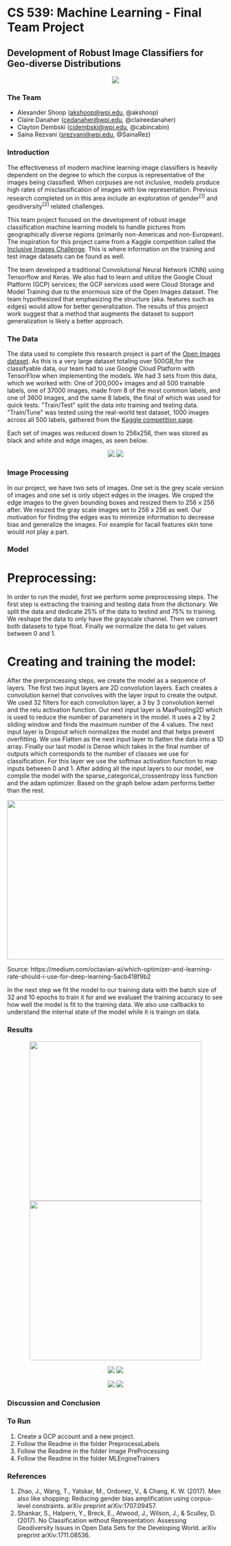 # CS 539: Machine Learning - Final Team Project

## Development of Robust Image Classifiers for Geo-diverse Distributions

<p align="center">
<img src="https://raw.githubusercontent.com/cabincabin/MLRobustClassifier/master/img/inclusive_images_header.png"/>
</p>

### The Team
- Alexander Shoop (akshoop@wpi.edu, @akshoop)
- Claire Danaher (cedanaher@wpi.edu, @claireedanaher)
- Clayton Dembski (cjdembski@wpi.edu, @cabincabin)
- Saina Rezvani (srezvani@wpi.edu, @SainaRez)

### Introduction
The effectiveness of modern machine learning image classifiers is heavily dependent on the degree to which the corpus is representative of the images being classified. When corpuses are not inclusive, models produce high rates of misclassification of images with low representation. Previous research completed on in this area include an exploration of gender<sup>[1]</sup> and geodiversity<sup>[2]</sup> related challenges. 

This team project focused on the development of robust image classification machine learning models to handle pictures from geographically diverse regions (primarily non-Americas and non-European). The inspiration for this project came from a Kaggle competition called the [Inclusive Images Challenge](https://www.kaggle.com/c/inclusive-images-challenge). This is where information on the training and test image datasets can be found as well.

The team developed a traditional Convolutional Neural Network (CNN) using Tensorflow and Keras. We also had to learn and utilize the Google Cloud Platform (GCP) services; the GCP services used were Cloud Storage and Model Training due to the enormous size of the Open Images dataset. The team hypothesized that emphasizing the structure (aka. features such as edges) would allow for better generalization. The results of this project work suggest that a method that augments the dataset to support generalization is likely a better approach.

### The Data
The data used to complete this research project is part of the [Open Images dataset](https://storage.googleapis.com/openimages/web/index.html). As this is a very large dataset totaling over 500GB,for the classifyable data, our team had to use Google Cloud Platform with TensorFlow when implementing the models. We had 3 sets from this data, which we worked with: One of 200,000+ images and all 500 trainable labels, one of 37000 images, made from 8 of the most common labels, and one of 3600 images, and the same 8 labels, the final of which was used for quick tests. "Train/Test" split the data into training and testing data. "Train/Tune" was tested using the real-world test dataset, 1000 images across all 500 labels, gathered from the [Kaggle competition page](https://www.kaggle.com/c/inclusive-images-challenge/data).

Each set of images was reduced down to 256x256, then was stored as black and white and edge images, as seen below. 
<p align="center">
<img src="https://raw.githubusercontent.com/cabincabin/MLRobustClassifier/master/img/full1.jpg"/>
<img src="https://raw.githubusercontent.com/cabincabin/MLRobustClassifier/master/img/edge1.jpg"/>
</p>

### Image Processing
In our project, we have two sets of images. One set is the grey scale version of images and one set is only object edges in the images. We croped the edge images to the given bounding boxes and resized them to 256 x 256 after. We resized the gray scale images set to 256 x 256 as well. Our motivation for finding the edges was to minimize information to decrease bias and generalize the images. For example for facail features skin tone would not play a part. 

### Model
# Preprocessing:
In order to run the model, first we perform some preprocessing steps. The first step is extracting the training and testing data from the dictionary. We split the data and dedicate 25% of the data to testind and 75% to training. We reshape the data to only have the grayscale channel. Then we convert both datasets to type float. Finally we normalize the data to get values between 0 and 1.
# Creating and training the model:
After the prerprocessing steps, we create the model as a sequence of layers. The first two input layers are 2D convolution
layers. Each creates a convolution kernel that convolves with the layer input to create the output. We used 32 filters for each convolution layer, a 3 by 3 convolution kernel and the relu activation function.
Our next input layer is MaxPooling2D which is used to reduce the number of parameters in the model. It uses a 2 by 2 sliding window and finds the maximum number of the 4 values.
The next input layer is Dropout which normalizes the model and that helps prevent overfitting.
We use Flatten as the next input layer to flatten the data into a 1D array.
Finally our last model is Dense which takes in the final number of outputs which corresponds to the number of classes we use for classification. For this layer we use the softmax activation function to map inputs between 0 and 1.
After adding all the input layers to our model, we compile the model with the sparse_categorical_crossentropy loss function and the adam optimizer. Based on the graph below adam performs better than the rest.
<p align="center">
<img src="https://raw.githubusercontent.com/cabincabin/MLRobustClassifier/master/img/Optimizers_graph.png" 
width="700" height="370"/>
</p>
Source: https://medium.com/octavian-ai/which-optimizer-and-learning-rate-should-i-use-for-deep-learning-5acb418f9b2

In the next step we fit the model to our training data with the batch size of 32 and 10 epochs to train it for and we evaluaet the training accuracy to see how well the model is fit to the training data. We also use callbacks to understand the internal state of the model while it is traingn on data. 

### Results
<p align="center">
<img src="https://raw.githubusercontent.com/cabincabin/MLRobustClassifier/master/img/Training_Loss_ Full_Image.png" width="400" height="370"/>
<img src="https://raw.githubusercontent.com/cabincabin/MLRobustClassifier/master/img/Training_Loss_ Edge_Image.png" width="400" height="370"/>
</p>

<p align="center">
<img src="https://raw.githubusercontent.com/cabincabin/MLRobustClassifier/master/img/train_test_full.png"/>
<img src="https://raw.githubusercontent.com/cabincabin/MLRobustClassifier/master/img/train_test_edges.png"/>
</p>

<p align="center">
<img src="https://raw.githubusercontent.com/cabincabin/MLRobustClassifier/master/img/train_tune_full.png"/>
<img src="https://raw.githubusercontent.com/cabincabin/MLRobustClassifier/master/img/train_tune_edges.png"/>
</p>

### Discussion and Conclusion


### To Run
1. Create a GCP account and a new project.
2. Follow the Readme in the folder PreprocessLabels
3. Follow the Readme in the folder Image PreProcessing
4. Follow the Readme in the folder MLEngineTrainers

### References
1. Zhao, J., Wang, T., Yatskar, M., Ordonez, V., & Chang, K. W. (2017). Men also like shopping: Reducing gender bias amplification using corpus-level constraints. arXiv preprint arXiv:1707.09457.
2. Shankar, S., Halpern, Y., Breck, E., Atwood, J., Wilson, J., & Sculley, D. (2017). No Classification without Representation: Assessing Geodiversity Issues in Open Data Sets for the Developing World. arXiv preprint arXiv:1711.08536.
